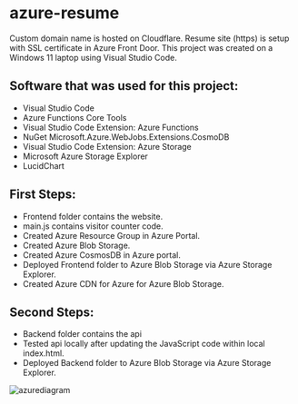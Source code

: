 # azure-resume
Custom domain name is hosted on Cloudflare. Resume site (https) is setup with SSL certificate in Azure Front Door. This project was created on a Windows 11 laptop using Visual Studio Code.

## Software that was used for this project:
- Visual Studio Code
- Azure Functions Core Tools
- Visual Studio Code Extension: Azure Functions
- NuGet Microsoft.Azure.WebJobs.Extensions.CosmoDB
- Visual Studio Code Extension: Azure Storage
- Microsoft Azure Storage Explorer
- LucidChart

## First Steps:
- Frontend folder contains the website.
- main.js contains visitor counter code.
- Created Azure Resource Group in Azure Portal.
- Created Azure Blob Storage.
- Created Azure CosmosDB in Azure portal.
- Deployed Frontend folder to Azure Blob Storage via Azure Storage Explorer.
- Created Azure CDN for Azure for Azure Blob Storage.

## Second Steps:
- Backend folder contains the api
- Tested api locally after updating the JavaScript code within local index.html.
- Deployed Backend folder to Azure Blob Storage via Azure Storage Explorer.





![azurediagram](https://user-images.githubusercontent.com/116681627/209363638-860ebe6a-7686-46fa-9c37-40581263bf8f.PNG)


